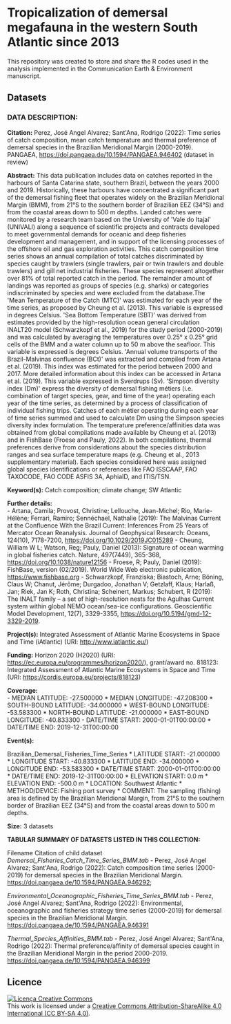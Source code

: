 # **Tropicalization of demersal megafauna in the western South Atlantic since 2013**

This repository was created to store and share the R codes used in the analysis implemented in the Communication Earth & Environment manuscript.

## Datasets

### DATA DESCRIPTION:

**Citation:** Perez, José Angel Alvarez; Sant'Ana, Rodrigo (2022): Time series of catch composition, mean catch temperature and thermal preference of demersal species in the Brazilian Meridional Margin (2000-2019). PANGAEA, https://doi.pangaea.de/10.1594/PANGAEA.946402 (dataset in review)

**Abstract:** This data publication includes data on catches reported in the harbours of Santa Catarina state, southern Brazil, between the years 2000 and 2019. Historically, these harbours have concentrated a significant part of the demersal fishing fleet that operates widely on the Brazilian Meridional Margin (BMM), from 21°S to the southern border of Brazilian EEZ (34°S) and from the coastal areas down to 500 m depths. Landed catches were monitored by a research team based on the University of 'Vale do Itajaí' (UNIVALI) along a sequence of scientific projects and contracts developed to meet governmental demands for oceanic and deep fisheries development and management, and in support of the licensing processes of the offshore oil and gas exploration activities. This catch composition time series shows an annual compilation of total catches discriminated by species caught by trawlers (single trawlers, pair or twin trawlers and double trawlers) and gill net industrial fisheries. These species represent altogether over 81% of total reported catch in the period. The remainder amount of landings was reported as groups of species (e.g. sharks) or categories indiscriminated by species and were excluded from the database.The 'Mean Temperature of the Catch (MTC)' was estimated for each year of the time series, as proposed by Cheung et al. (2013). This variable is expressed in degrees Celsius. 'Sea Bottom Temperature (SBT)' was derived from estimates provided by the high-resolution ocean general circulation INALT20 model (Schwarzkopf et al., 2019) for the study period (2000-2019) and was calculated by averaging the temperatures over 0.25° x 0.25° grid cells of the BMM and a water column up to 50 m above the seafloor. This variable is expressed is degrees Celsius. 'Annual volume transports of the Brazil-Malvinas confluence (BCt)' was extracted and compiled from Artana et al. (2019). This index was estimated for the period between 2000 and 2017. More detailed information about this index can be accessed in Artana et al. (2019). This variable expressed in Sverdrups (Sv). 'Simpson diversity index (Dm)' express the diversity of demersal fishing métiers (i.e. combination of target species, gear, and time of the year) operating each year of the time series, as determined by a process of classification of individual fishing trips. Catches of each métier operating during each year of time series summed and used to calculate Dm using the Simpson species diversity index formulation. The temperature preference/affinities data was obtained from global compilations made available by Cheung et al. (2013) and in FishBase (Froese and Pauly, 2022). In both compilations, thermal preferences derive from considerations about the species distribution ranges and sea surface temperature maps (e.g. Cheung et al., 2013 supplementary material). Each species considered here was assigned global species identifications or references like FAO ISSCAAP, FAO TAXOCODE, FAO CODE ASFIS 3A, AphiaID, and ITIS/TSN.

**Keyword(s):**	Catch composition; climate change; SW Atlantic

**Further details:**	
    - Artana, Camila; Provost, Christine; Lellouche, Jean-Michel; Rio, Marie-Hélène; Ferrari, Ramiro; Sennéchael, Nathalie (2019): The Malvinas Current at the Confluence With the Brazil Current: Inferences From 25 Years of Mercator Ocean Reanalysis. Journal of Geophysical Research: Oceans, 124(10), 7178-7200, https://doi.org/10.1029/2019JC015289
	- Cheung, William W L; Watson, Reg; Pauly, Daniel (2013): Signature of ocean warming in global fisheries catch. Nature, 497(7449), 365-368, https://doi.org/10.1038/nature12156
	- Froese, R; Pauly, Daniel (2019): FishBase, version (02/2019). World Wide Web electronic publication, https://www.fishbase.org
	- Schwarzkopf, Franziska; Biastoch, Arne; Böning, Claus W; Chanut, Jérôme; Durgadoo, Jonathan V; Getzlaff, Klaus; Harlaß, Jan; Riek, Jan K; Roth, Christina; Scheinert, Markus; Schubert, R (2019): The INALT family – a set of high-resolution nests for the Agulhas Current system within global NEMO ocean/sea-ice configurations. Geoscientific Model Development, 12(7), 3329-3355, https://doi.org/10.5194/gmd-12-3329-2019.

**Project(s):**	Integrated Assessment of Atlantic Marine Ecosystems in Space and Time (iAtlantic) (URI: http://www.iatlantic.eu/)

**Funding:**	Horizon 2020 (H2020) (URI: https://ec.europa.eu/programmes/horizon2020/), grant/award no. 818123: Integrated Assessment of Atlantic Marine Ecosystems in Space and Time (URI: https://cordis.europa.eu/projects/818123)

**Coverage:**	
    - MEDIAN LATITUDE: -27.500000 * MEDIAN LONGITUDE: -47.208300 * SOUTH-BOUND LATITUDE: -34.000000 * WEST-BOUND LONGITUDE: -53.583300 * NORTH-BOUND LATITUDE: -21.000000 * EAST-BOUND LONGITUDE: -40.833300
	- DATE/TIME START: 2000-01-01T00:00:00 * DATE/TIME END: 2019-12-31T00:00:00

**Event(s):**	

Brazilian_Demersal_Fisheries_Time_Series * LATITUDE START: -21.000000 * LONGITUDE START: -40.833300 * LATITUDE END: -34.000000 * LONGITUDE END: -53.583300 * DATE/TIME START: 2000-01-01T00:00:00 * DATE/TIME END: 2019-12-31T00:00:00 * ELEVATION START: 0.0 m * ELEVATION END: -500.0 m * LOCATION: Southwest Atlantic * METHOD/DEVICE: Fishing port survey * COMMENT: The sampling (fishing) area is defined by the Brazilian Meridional Margin, from 21°S to the southern border of Brazilian EEZ (34°S) and from the coastal areas down to 500 m depths.

**Size:**	3 datasets

**TABULAR SUMMARY OF DATASETS LISTED IN THIS COLLECTION:**

Filename	Citation of child dataset
*Demersal_Fisheries_Catch_Time_Series_BMM.tab* - Perez, José Angel Alvarez; Sant'Ana, Rodrigo (2022): Catch composition time series (2000-2019) for demersal species in the Brazilian Meridional Margin. https://doi.pangaea.de/10.1594/PANGAEA.946292;

*Environmental_Oceanographic_Fisheries_Time_Series_BMM.tab* - Perez, José Angel Alvarez; Sant'Ana, Rodrigo (2022): Environmental, oceanographic and fisheries strategy time series (2000-2019) for demersal species in the Brazilian Meridional Margin. https://doi.pangaea.de/10.1594/PANGAEA.946391

*Thermal_Species_Affinities_BMM.tab* - Perez, José Angel Alvarez; Sant'Ana, Rodrigo (2022): Thermal preference/affinity of demersal species caught in the Brazilian Meridional Margin in the period 2000-2019. https://doi.pangaea.de/10.1594/PANGAEA.946399

## Licence

<a rel="license"
href="https://creativecommons.org/licenses/by-nc-sa/4.0/"><img
alt="Licença Creative Commons" style="border-width:0"
src="http://i.creativecommons.org/l/by-nc-sa/4.0/88x31.png" /></a><br
/>This work is licensed under a <a rel="license"
href="https://creativecommons.org/licenses/by-sa/4.0/deed">Creative
Commons Attribution-ShareAlike 4.0 International (CC BY-SA 4.0)</a>.
